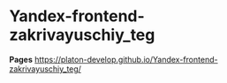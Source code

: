 # Yandex-frontend-zakrivayuschiy_teg

**Pages**  https://platon-develop.github.io/Yandex-frontend-zakrivayuschiy_teg/
